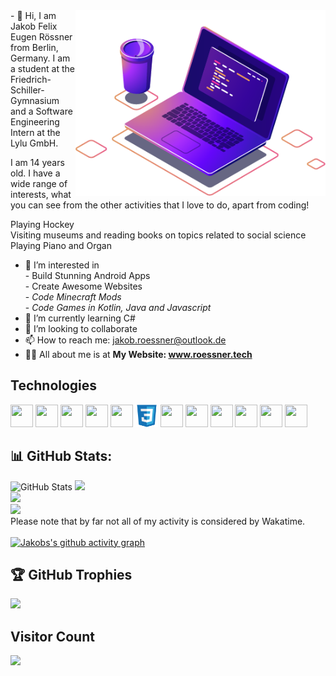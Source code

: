 <img src="Images/computer-illustration.png" min-width="400px" max-width="450px" width="400px" align="right" alt="Computer">
- 👋 Hi, I am Jakob Felix Eugen Rössner from Berlin, Germany.
I am a student at the Friedrich-Schiller-Gymnasium and a Software Engineering Intern at the Lylu GmbH.

I am 14 years old. I have a wide range of interests, what you can see from the other activities that I love to do, apart from coding!

  Playing Hockey <br />
  Visiting museums and reading books on topics related to social science <br />
  Playing Piano and Organ <br />
- 👀 I’m interested in <br />
      - Build Stunning Android Apps <br />
      - Create Awesome Websites <br />
      - _Code Minecraft Mods_ <br />
      - _Code Games in Kotlin, Java and Javascript_ <br />
- 🌱 I’m currently learning C#
- 💞️ I’m looking to collaborate
- 📫 How to reach me: jakob.roessner@outlook.de
- 🙋‍♂️ All about me is at **My Website: www.roessner.tech**


## Technologies

<p align="left">
  <img src="https://raw.githubusercontent.com/danielcranney/readme-generator/main/public/icons/skills/javascript-colored.svg" width="36" height="36"/>
  <img src="https://raw.githubusercontent.com/danielcranney/readme-generator/main/public/icons/skills/typescript-colored.svg" width="36" height="36"/>
  <img src="https://img.icons8.com/plasticine/512/react.png" width="36" height="36"/>
  <img src="https://img.icons8.com/fluency/512/node-js.png" width="36" height="36"/>
  <img src="https://raw.githubusercontent.com/danielcranney/readme-generator/main/public/icons/skills/html5-colored.svg" width="36" height="36"/>
  <img src="https://raw.githubusercontent.com/devicons/devicon/master/icons/css3/css3-original.svg" height="36" width="36">  
  <img src="https://cdn-icons-png.flaticon.com/512/226/226777.png" width="36" height="36"/>
  <img src="https://user-images.githubusercontent.com/77451351/209582217-46f5816a-8317-48a8-a39e-0d4e4f7a4892.png" width="36" height="36"/>
  <img src="https://cdn-icons-png.flaticon.com/512/6132/6132221.png" width="36" height="36"/>
  <img src="https://cdn.jsdelivr.net/gh/devicons/devicon/icons/git/git-original.svg" height="36" width="36"/>
  <img src="https://cdn.jsdelivr.net/gh/devicons/devicon/icons/figma/figma-original.svg" height="36" width="36"/>
  <img src="https://cdn.jsdelivr.net/gh/devicons/devicon/icons/markdown/markdown-original.svg" height="36" width="36"/>
</p>

## 📊 GitHub Stats:

![GitHub Stats](https://github-readme-stats-git-patch-rank-rstaa-rickstaa.vercel.app/api?username=fleetadmiraljakob&theme=gotham&count_private=true)
![](https://github-readme-streak-stats.herokuapp.com/?user=fleetadmiraljakob&theme=gotham) <br />
![](https://github-readme-stats.vercel.app/api/top-langs/?username=fleetadmiraljakob&theme=gotham&hide=shaderlab,hlsl&include_all_commits=true&count_private=true&langs_count=6) <br />
[![](https://github-readme-stats.vercel.app/api/wakatime?username=FleetAdmiralJakob&theme=gotham&layout=compact&hide=other&langs_count=20&all_time&custom_title=Wakatime%20Stats%20(Top%2020%20Langs))](https://github.com/anuraghazra/github-readme-stats) <br />
Please note that by far not all of my activity is considered by Wakatime. <br /> <br />
[![Jakobs's github activity graph](https://github-readme-activity-graph.cyclic.app/graph?username=FleetAdmiralJakob&theme=gotham)](https://github.com/ashutosh00710/github-readme-activity-graph)

## 🏆 GitHub Trophies
![](https://github-profile-trophy.vercel.app/?username=fleetadmiraljakob&theme=darkhub&no-frame=true&no-bg=false&margin-w=4)

<!---
FleetAdmiralJakob/FleetAdmiralJakob is a ✨ special ✨ repository because its `README.md` (this file) appears on your GitHub profile.
You can click the Preview link to take a look at your changes.
--->

## Visitor Count
<img src="https://profile-counter.glitch.me/fleetadmiraljakob/count.svg" />
